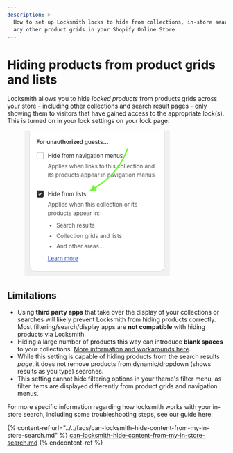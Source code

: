```yaml
---
description: >-
  How to set up Locksmith locks to hide from collections, in-store searches, and
  any other product grids in your Shopify Online Store
---
```


# Hiding products from product grids and lists

Locksmith allows you to hide _locked products_ from products grids across your store - including other collections and search result pages - only showing them to visitors that have gained access to the appropriate lock(s). This is turned on in your lock settings on your lock page:

<figure><img src="../../.gitbook/assets/Screenshot 2025-07-15 at 15.07.49.png" alt=""><figcaption></figcaption></figure>

## Limitations

* Using **third party apps** that take over the display of your collections or searches will likely prevent Locksmith from hiding products correctly. Most filtering/search/display apps are **not compatible** with hiding products via Locksmith.
* Hiding a large number of products this way can introduce **blank spaces** to your collections. [More information and workarounds here](../../faqs/faq-i-see-blank-spaces-in-my-collections-and-or-searches-when-locking.md).
* While this setting is capable of hiding products from the search results _page_, it does not remove products from dynamic/dropdown (shows results as you type) searches.
* This setting cannot hide filtering options in your theme's filter menu, as filter items are displayed differently from product grids and navigation menus.

For more specific information regarding how locksmith works with your in-store search, including some troubleshooting steps, see our guide here:

{% content-ref url="../../faqs/can-locksmith-hide-content-from-my-in-store-search.md" %}
[can-locksmith-hide-content-from-my-in-store-search.md](../../faqs/can-locksmith-hide-content-from-my-in-store-search.md)
{% endcontent-ref %}
